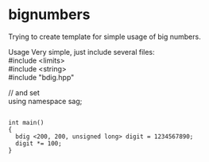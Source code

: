 # bignumbers

Trying to create template for simple usage of big numbers.

Usage
Very simple, just include several files:
<br>
#include \<limits\> 
<br>
#include \<string\>
<br>
#include \"bdig.hpp\"

// and set
<br>
using namespace sag;

<code>
int main()
{
  bdig <200, 200, unsigned long> digit = 1234567890;
  digit *= 100;
}
</code>


